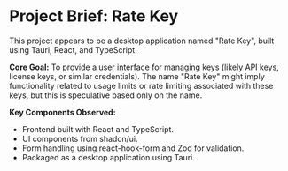# Project Brief: Rate Key

This project appears to be a desktop application named "Rate Key", built using Tauri, React, and TypeScript.

**Core Goal:** To provide a user interface for managing keys (likely API keys, license keys, or similar credentials). The name "Rate Key" might imply functionality related to usage limits or rate limiting associated with these keys, but this is speculative based only on the name.

**Key Components Observed:**

- Frontend built with React and TypeScript.
- UI components from shadcn/ui.
- Form handling using react-hook-form and Zod for validation.
- Packaged as a desktop application using Tauri.
